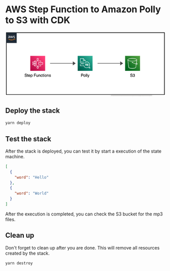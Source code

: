 # AWS Step Function to Amazon Polly to S3 with CDK

![Architecture](./architecture.png)

## Deploy the stack

```bash
yarn deploy
```

## Test the stack

After the stack is deployed, you can test it by start a execution of the state machine.

```json
[
  {
    "word": "Hello"
  },
  {
    "word": "World"
  }
]
```

After the execution is completed, you can check the S3 bucket for the mp3 files.

## Clean up

Don't forget to clean up after you are done. This will remove all resources created by the stack.

```bash
yarn destroy
```
